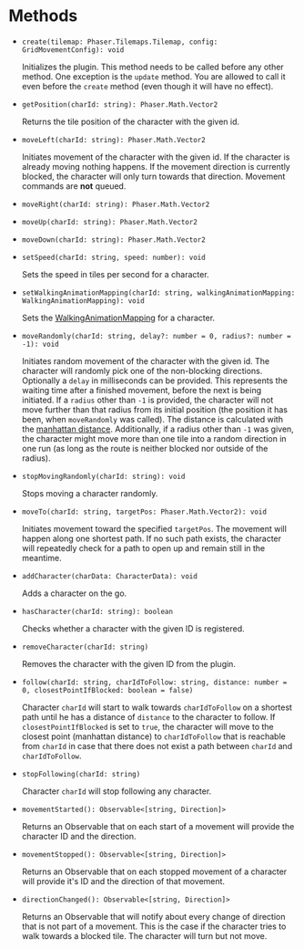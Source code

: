 # Methods

* `create(tilemap: Phaser.Tilemaps.Tilemap, config: GridMovementConfig): void`

  Initializes the plugin. This method needs to be called before any other method. One exception is the `update` method. You are allowed to call it even before the `create` method \(even though it will have no effect\).  

* `getPosition(charId: string): Phaser.Math.Vector2`

  Returns the tile position of the character with the given id.  

* `moveLeft(charId: string): Phaser.Math.Vector2`

  Initiates movement of the character with the given id. If the character is already moving nothing happens. If the movement direction is currently blocked, the character will only turn towards that direction. Movement commands are **not** queued.  

* `moveRight(charId: string): Phaser.Math.Vector2`
* `moveUp(charId: string): Phaser.Math.Vector2`
* `moveDown(charId: string): Phaser.Math.Vector2` 
* `setSpeed(charId: string, speed: number): void`

  Sets the speed in tiles per second for a character.  

* `setWalkingAnimationMapping(charId: string, walkingAnimationMapping: WalkingAnimationMapping): void`

  Sets the [WalkingAnimationMapping](config.md#walkinganimationmapping) for a character.  

* `moveRandomly(charId: string, delay?: number = 0, radius?: number = -1): void`

  Initiates random movement of the character with the given id. The character will randomly pick one of the non-blocking directions. Optionally a `delay` in milliseconds can be provided. This represents the waiting time after a finished movement, before the next is being initiated. If a `radius` other than `-1` is provided, the character will not move further than that radius from its initial position \(the position it has been, when `moveRandomly` was called\). The distance is calculated with the [manhattan distance](https://en.wikipedia.org/wiki/Taxicab_geometry). Additionally, if a radius other than `-1` was given, the character might move more than one tile into a random direction in one run \(as long as the route is neither blocked nor outside of the radius\).  

* `stopMovingRandomly(charId: string): void`

  Stops moving a character randomly.  

* `moveTo(charId: string, targetPos: Phaser.Math.Vector2): void`

  Initiates movement toward the specified `targetPos`. The movement will happen along one shortest path. If no such path exists, the character will repeatedly check for a path to open up and remain still in the meantime.  

* `addCharacter(charData: CharacterData): void`

  Adds a character on the go.  

* `hasCharacter(charId: string): boolean`

  Checks whether a character with the given ID is registered.  

* `removeCharacter(charId: string)`

  Removes the character with the given ID from the plugin.  

* `follow(charId: string, charIdToFollow: string, distance: number = 0, closestPointIfBlocked: boolean = false)`

  Character `charId` will start to walk towards `charIdToFollow` on a shortest path until he has a distance of `distance` to the character to follow. If `closestPointIfBlocked` is set to `true`, the character will move to the closest point \(manhattan distance\) to `charIdToFollow` that is reachable from `charId` in case that there does not exist a path between `charId` and `charIdToFollow`.  

* `stopFollowing(charId: string)`

  Character `charId` will stop following any character.  

* `movementStarted(): Observable<[string, Direction]>`

  Returns an Observable that on each start of a movement will provide the character ID and the direction.  

* `movementStopped(): Observable<[string, Direction]>`

  Returns an Observable that on each stopped movement of a character will provide it's ID and the direction of that movement.  

* `directionChanged(): Observable<[string, Direction]>`

  Returns an Observable that will notify about every change of direction that is not part of a movement. This is the case if the character tries to walk towards a blocked tile. The character will turn but not move.

